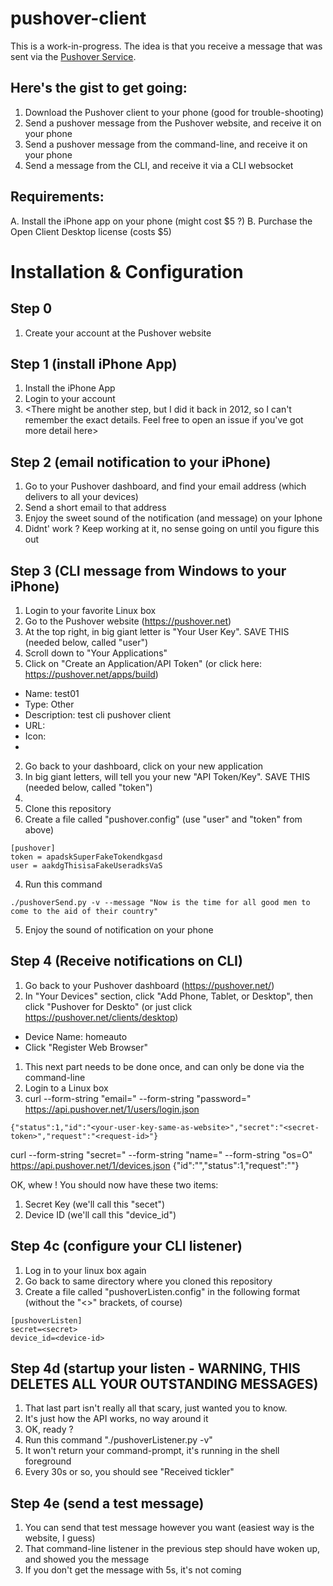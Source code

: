 # pushover-client

This is a work-in-progress.   The idea is that you receive a message that was sent via the [Pushover Service](https://pushover.net/).


Here's the gist to get going:
---------------------------------
1. Download the Pushover client to your phone (good for trouble-shooting)
2. Send a pushover message from the Pushover website, and receive it on your phone
3. Send a pushover message from the command-line, and receive it on your phone
4. Send a message from the CLI, and receive it via a CLI websocket

Requirements: 
--------------
A. Install the iPhone app on your phone (might cost $5 ?)
B. Purchase the Open Client Desktop license (costs $5)

Installation & Configuration
==============================

Step 0
--------
1. Create your account at the Pushover website

Step 1 (install iPhone App)
--------
1. Install the iPhone App
2. Login to your account 
3. <There might be another step, but I did it back in 2012, so I can't remember the exact details.  Feel free to open an issue if you've got more detail here>

Step 2 (email notification to your iPhone)
--------
1. Go to your Pushover dashboard, and find your email address (which delivers to all your devices)
2. Send a short email to that address
3. Enjoy the sweet sound of the notification (and message) on your Iphone
4. Didnt' work ? Keep working at it, no sense going on until you figure this out

Step 3 (CLI message from Windows to your iPhone)
--------
1. Login to your favorite Linux box
2. Go to the Pushover website (https://pushover.net)
2. At the top right, in big giant letter is "Your User Key". SAVE THIS (needed below, called "user")
2. Scroll down to "Your Applications"
2. Click on "Create an Application/API Token" (or click here: https://pushover.net/apps/build)
  * Name: test01
  * Type: Other
  * Description: test cli pushover client
  * URL: <blank>
  * Icon: <none>
  * <Click Create>
2. Go back to your dashboard, click on  your new application
2. In big giant letters, will tell you your new "API Token/Key".  SAVE THIS (needed below, called "token")
2. 
2. Clone this repository
3. Create a file called "pushover.config" (use "user" and "token" from above)
```
[pushover]
token = apadskSuperFakeTokendkgasd
user = aakdgThisisaFakeUseradksVaS
```
4. Run this command
```
./pushoverSend.py -v --message "Now is the time for all good men to come to the aid of their country"
```
5. Enjoy the sound of notification on your phone

Step 4 (Receive notifications on CLI)
--------
1. Go back to your Pushover dashboard (https://pushover.net/)
1. In "Your Devices" section, click "Add Phone, Tablet, or Desktop", then click "Pushover for Deskto" (or just click https://pushover.net/clients/desktop)
  * Device Name: homeauto
  * Click "Register Web Browser"
1. This next part needs to be done once, and can only be done via the command-line
1. Login to a Linux box
1. curl --form-string "email=<your-email-address>" --form-string "password=<pushover-acct-password>" https://api.pushover.net/1/users/login.json
```
{"status":1,"id":"<your-user-key-same-as-website>","secret":"<secret-token>","request":"<request-id>"}
```

curl --form-string "secret=<secret-token>" --form-string "name=<app-name>" --form-string "os=O" https://api.pushover.net/1/devices.json
{"id":"<device-id>","status":1,"request":"<request-id>"}

OK, whew !  You should now have these two items:
1. Secret Key (we'll call this "secet")
2. Device ID (we'll call this "device_id")


Step 4c (configure your CLI listener)
--------
1. Log in to your linux box again
2. Go back to same directory where you cloned this repository
3. Create a file called "pushoverListen.config" in the following format (without the "<>" brackets, of course)
```
[pushoverListen]
secret=<secret>
device_id=<device-id>
```

Step 4d (startup your listen - WARNING, THIS DELETES ALL YOUR OUTSTANDING MESSAGES)
--------
1. That last part isn't really all that scary, just wanted you to know.
2. It's just how the API works, no way around it
3. OK, ready ?
4. Run this command "./pushoverListener.py -v"
5. It won't return your command-prompt, it's running in the shell foreground
6. Every 30s or so, you should see "Received tickler"

Step 4e (send a test message)
--------
1. You can send that test message however you want (easiest way is the website, I guess)
2. That command-line listener in the previous step should have woken up, and showed you the message
3. If you don't get the message with 5s, it's not coming


